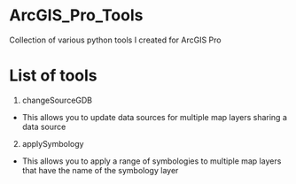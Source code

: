 # ArcGIS_Pro_Tools
Collection of various python tools I created for ArcGIS Pro

# List of tools
1. changeSourceGDB
  - This allows you to update data sources for multiple map layers sharing a data source
2. applySymbology
  - This allows you to apply a range of symbologies to multiple map layers that have the name of
    the symbology layer
